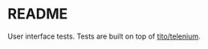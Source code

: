 # README

User interface tests. Tests are built on top of [tito/telenium](https://github.com/tito/telenium).
